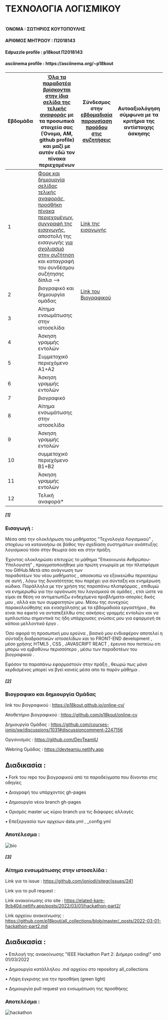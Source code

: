 <h1>ΤΕΧΝΟΛΟΓΙΑ ΛΟΓΙΣΜΙΚΟΥ<h1>

<h4>ΌΝΟΜΑ : ΣΩΤΗΡΙΟΣ ΚΟΥΤΟΠΟΥΛΗΣ<h4>

<h4>ΑΡΙΘΜΟΣ ΜΗΤΡΩΟΥ : Π2018143<h4>

<h4>Edpuzzle profile : p18kout Π2018143<h4>

<h4>asciinema profile : https://asciinema.org/~p18kout<h4>

| Εβδομάδα | [Όλα τα παραδοτέα βρίσκονται στην ίδια σελίδα της τελικής αναφοράς](https://courses-ionio.github.io/help/deliverables/) με τα προσωπικά στοιχεία σας (Όνομα, ΑΜ, github profile) και μαζί με αυτόν εδώ τον πίνακα περιεχομένων | Σύνδεσμος στην [εβδομαδιαία παρουσίαση προόδου στις συζητήσεις](https://github.com/courses-ionio/help/discussions/categories/show-and-tell) | Αυτοαξιολόγηση σύμφωνα με τα κριτήρια της αντίστοιχης άσκησης |
| --- | --- | --- | --- |
| 1 | [Φορκ και δημιουργία σελίδας τελικής αναφοράς](https://courses-ionio.github.io/help/guide/), [προσθήκη πίνακα περιεχομένων](https://raw.githubusercontent.com/courses-ionio/sw/master/README.md), [συγγραφή της εισαγωγής](https://courses-ionio.github.io/help/intro/), αποστολή της εισαγωγής [για σχολιασμό στην συζήτηση](https://github.com/courses-ionio/help/discussions/categories/show-and-tell) και καταγραφή του συνδέσμου συζήτησης δίπλα --> | [Link της εισαγωγής](https://github.com/courses-ionio/help/discussions/61) | |
| 2 | βιογραφικό και δημιουργία ομάδας | [Link του Βιογραφικού](https://github.com/courses-ionio/help/discussions/179) | |
| 3 | Αίτημα ενσωμάτωσης στην ιστοσελίδα | | |
| 4 | Άσκηση γραμμής εντολών | | |
| 5 | Συμμετοχικό περιεχόμενο A1+A2 | | |
| 6 | Άσκηση γραμμής εντολών | | |
| 7 | βιογραφικό | | |
| 8 | Αίτημα ενσωμάτωσης στην ιστοσελίδα | | |
| 9 | Άσκηση γραμμής εντολών | | |
| 10 | συμμετοχικό περιεχόμενο B1+B2 | | |
| 11 | Άσκηση γραμμής εντολών | | |
| 12 | Τελική αναφορά* | | |

##### [1]
  
### Εισαγωγή : 
  
Μέσα από την ολοκλήρωση του μαθήματος "Τεχνολογία Λογισμικού" , στοχέυω να κατανοήσω σε βάθος την σχεδίαση συστημάτων ανάπτυξης λογισμικού τόσο στην θεωρία όσο και 
στην πράξη.

Έχοντας ολοκληρώσει επιτυχώς το μάθημα "Επικοινωνία Ανθρώπου-Υπολογιστή" , πραγματοποιήθηκε μία πρώτη γνωριμία με την πλατφόρμα του GitHub.Μετά απο ανάγνωση των  
παραδοτέων του νέου μαθήματος , αποσκοπώ να εξοικειώθω περαιτέρω σε αυτή , λόγω της δυνατότητας που παρέχει για σύνταξη και ενημέρωση κώδικα. Παράλληλα με την χρήση 
της παραπάνω πλατφόρμας , επιθυμώ να ενημερωθώ για την οργάνωση του λογισμικού σε ομάδες , ετσι ώστε να είμαι σε θέση να αντιμετωπίζω ενδεχόμενα προβλήματα-απορίες 
δικές μου , αλλά και των συμφοιτητών μου. Μέσω της συνεχούς παρακολούθησης και ενασχόλησης με τα εβδομαδιαία εργαστήρια  , θα είναι πιο εφικτό να ανταπεξέλθω στις 
ασκήσεις γραμμής εντολών και να εμπλουτίσω σημαντικά τις ήδη υπάρχουσες γνώσεις μου για εφαρμογή σε κάποιο μελλοντικό έργο .

Όσο αφορά τη προσωπική μου ερεύνα , βασικό μου ενδιαφέρον αποτελεί η σύνταξη διαδραστικών ιστοσελίδων και το FRONT-END development , μέσο χρήσης HTML5 , CSS , 
JAVASCRIPT REACT , έρευνα που πιστεύω οτι μπορώ να εμβαθύνω περισσότερο , μέσω των παραδοτέων του βιογραφικού . 

Εφόσον τα παραπάνω εφαρμοστούν στην πράξη , θεωρώ πως μόνο κερδισμένος μπορεί να βγεί κανείς μέσα απο το παρόν μάθημα .

##### [2]
  
### Βιογραφικο και δημιουργία Ομάδας

link του βιογραφικού : https://p18kout.github.io/online-cv/
  
Αποθετήριο βιογραφικού : https://github.com/p18kout/online-cv
  
Δημιουργία Ομάδας : https://github.com/courses-ionio/sw/discussions/1031#discussioncomment-2247156
  
Οργανισμός : https://github.com/DevTeamIU 
  
Webring Ομάδας : https://devteamiu.netlify.app
  
## Διαδικασία : 
• Fork του repo του βιογραφικού από τα παραδείγματα που δίνονται στις οδηγίες

• Διαγραφή του υπάρχοντος gh-pages

• Δημιουργία νέου branch gh-pages

• Ορισμός master ως κύριο branch για τις διάφορες αλλαγές

• Επεξεργασία των αρχείων data.yml , _config.yml

### Αποτέλεσμα : 
  
![bio](https://github.com/p18kout/sw-images/blob/main/bio.png)

##### [3]
  
### Αίτημα ενσωμάτωσης στην ιστοσελίδα :

Link για το issue : https://github.com/ioniodi/sitegr/issues/241
  
Link για το pull request :
  
Link ανακοίνωσης στο site : https://elated-kare-9cb40d.netlify.app/posts/2022/03/01/hackathon-part2/
  
Link αρχείου ανακοίνωσης : https://github.com/p18kout/all_collections/blob/master/_posts/2022-03-01-hackathon-part2.md
  
## Διαδικασία :
• Επιλογή της ανακοίνωσης "ΙΕΕΕ Hackathon Part 2: Διήμερο coding!" από 01/03/2022 
  
• Δημιουργία κατάλληλου .md αρχείου στο repository all_collections
  
• Λήψη έγκρισης για την προσθήκη (green light)
  
• Δημιουργία pull request για ενσωμάτωση της προσθήκης
  
### Αποτελέσμα : 
  
![hackathon](https://github.com/p18kout/sw-images/blob/main/hackathon.png)

